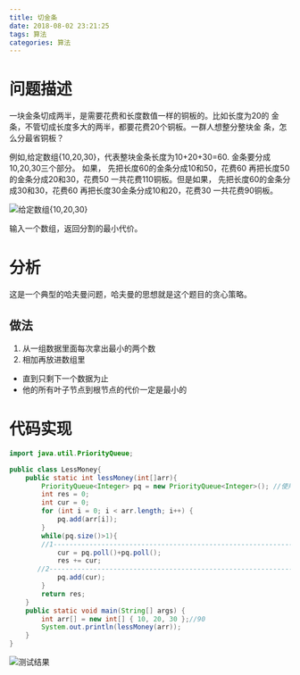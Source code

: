 ```yaml
---
title: 切金条
date: 2018-08-02 23:21:25
tags: 算法
categories: 算法
---
```

# 问题描述
一块金条切成两半，是需要花费和长度数值一样的铜板的。比如长度为20的 金条，不管切成长度多大的两半，都要花费20个铜板。一群人想整分整块金 条，怎么分最省铜板？

<!-- more -->


例如,给定数组{10,20,30}，代表整块金条长度为10+20+30=60. 金条要分成10,20,30三个部分。 
如果， 先把长度60的金条分成10和50，花费60 再把长度50的金条分成20和30，花费50 一共花费110铜板。但是如果， 先把长度60的金条分成30和30，花费60 再把长度30金条分成10和20，花费30 一共花费90铜板。

![给定数组{10,20,30}](http://p7vxw6hv7.bkt.clouddn.com/18-8-2/99791531.jpg)

输入一个数组，返回分割的最小代价。

# 分析
这是一个典型的哈夫曼问题，哈夫曼的思想就是这个题目的贪心策略。

## 做法
1. 从一组数据里面每次拿出最小的两个数
2. 相加再放进数组里
- 直到只剩下一个数据为止
- 他的所有叶子节点到根节点的代价一定是最小的

# 代码实现

```java
import java.util.PriorityQueue;

public class LessMoney{
    public static int lessMoney(int[]arr){
        PriorityQueue<Integer> pq = new PriorityQueue<Integer>(); //使用优先级队列
        int res = 0;
        int cur = 0;
        for (int i = 0; i < arr.length; i++) {
            pq.add(arr[i]);
        }
        while(pq.size()>1){
        //1-------------------------------------------------------------
            cur = pq.poll()+pq.poll();
            res += cur;
       //2-------------------------------------------------------------
            pq.add(cur);
        }
        return res;
    }
    public static void main(String[] args) {
        int arr[] = new int[] { 10, 20, 30 };//90
        System.out.println(lessMoney(arr));
    }
}
```

![测试结果](http://p7vxw6hv7.bkt.clouddn.com/18-8-2/68325117.jpg)